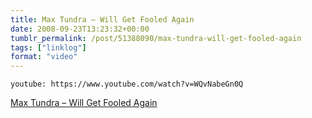 ```yaml
---
title: Max Tundra – Will Get Fooled Again
date: 2008-09-23T13:23:32+00:00
tumblr_permalink: /post/51388090/max-tundra-will-get-fooled-again
tags: ["linklog"]
format: "video"
---
```


`youtube: https://www.youtube.com/watch?v=WQvNabeGn0Q`

[Max Tundra &#8211; Will Get Fooled Again][1]

[1]: https://www.youtube.com/watch?v=WQvNabeGn0Q
